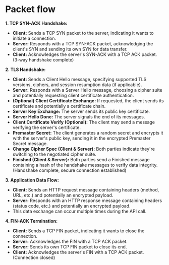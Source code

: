 # Packet flow



**1. TCP SYN-ACK Handshake:**

* **Client:** Sends a TCP SYN packet to the server, indicating it wants to initiate a connection.
* **Server:** Responds with a TCP SYN-ACK packet, acknowledging the client's SYN and sending its own SYN for data transfer.
* **Client:** Acknowledges the server's SYN-ACK with a TCP ACK packet. (3-way handshake complete)

**2. TLS Handshake:**

* **Client:** Sends a Client Hello message, specifying supported TLS versions, ciphers, and session resumption data (if applicable).
* **Server:** Responds with a Server Hello message, choosing a cipher suite and potentially requesting client certificate authentication.
* **(Optional) Client Certificate Exchange:** If requested, the client sends its certificate and potentially a certificate chain.
* **Server Key Exchange:** The server sends its public key certificate.
* **Server Hello Done:** The server signals the end of its messages.
* **Client Certificate Verify (Optional):** The client may send a message verifying the server's certificate.
* **Premaster Secret:** The client generates a random secret and encrypts it with the server's public key, sending it in the encrypted Premaster Secret message.
* **Change Cipher Spec (Client & Server):** Both parties indicate they're switching to the negotiated cipher suite.
* **Finished (Client & Server):** Both parties send a Finished message containing a hash of the handshake messages to verify data integrity. (Handshake complete, secure connection established)

**3. Application Data Flow:**

* **Client:** Sends an HTTP request message containing headers (method, URL, etc.) and potentially an encrypted payload.
* **Server:** Responds with an HTTP response message containing headers (status code, etc.) and potentially an encrypted payload.
* This data exchange can occur multiple times during the API call.

**4. FIN-ACK Termination:**

* **Client:** Sends a TCP FIN packet, indicating it wants to close the connection.
* **Server:** Acknowledges the FIN with a TCP ACK packet.
* **Server:** Sends its own TCP FIN packet to close its end.
* **Client:** Acknowledges the server's FIN with a TCP ACK packet. (Connection closed)

###
